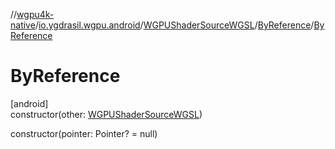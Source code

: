//[wgpu4k-native](../../../../index.md)/[io.ygdrasil.wgpu.android](../../index.md)/[WGPUShaderSourceWGSL](../index.md)/[ByReference](index.md)/[ByReference](-by-reference.md)

# ByReference

[android]\
constructor(other: [WGPUShaderSourceWGSL](../index.md))

constructor(pointer: Pointer? = null)